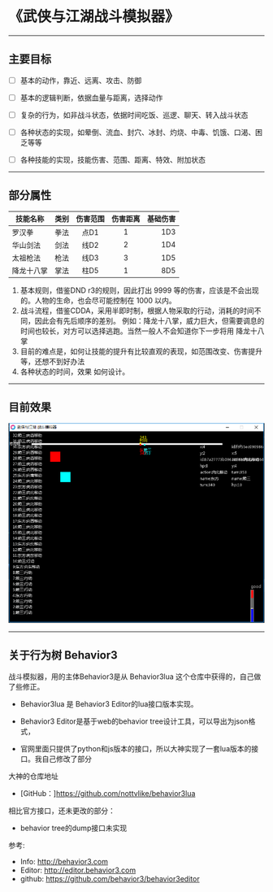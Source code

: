 # 《武侠与江湖战斗模拟器》

***


## 主要目标
- [ ] 基本的动作，靠近、远离、攻击、防御
- [ ] 基本的逻辑判断，依据血量与距离，选择动作
- [ ] 复杂的行为，如非战斗状态，依据时间吃饭、巡逻、聊天、转入战斗状态
- [ ] 各种状态的实现，如晕倒、流血、封穴、冰封、灼烧、中毒、饥饿、口渴、困乏等等
- [ ] 各种技能的实现，技能伤害、范围、距离、特效、附加状态


***

## 部分属性

| 技能名称      | 类别          |伤害范围       | 伤害距离      |基础伤害|
| ------------- |:-------------:|:-------------:|:-------------:|-------:|
| 罗汉拳        | 拳法          |  点D1         | 1             |   1D3  |
| 华山剑法      | 剑法          |  线D2         | 2             |   1D4  |
| 太祖枪法      | 枪法          |  线D3         | 3             |   1D5  |
| 降龙十八掌    | 掌法          |  柱D5         | 1             |   8D5  |

1. 基本规则，借鉴DND r3的规则，因此打出 9999 等的伤害，应该是不会出现的。人物的生命，也会尽可能控制在 1000 以内。
2. 战斗流程，借鉴CDDA，采用半即时制，根据人物采取的行动，消耗的时间不同，因此会有先后顺序的差别。
   例如：降龙十八掌，威力巨大，但需要调息的时间也较长，对方可以选择逃跑。当然一般人不会知道你下一步将用 降龙十八掌
3. 目前的难点是，如何让技能的提升有比较直观的表现，如范围改变、伤害提升等，还想不到好办法
4. 各种状态的时间，效果 如何设计。

***

## 目前效果

![demo](battleDemo.png)

***
## 关于行为树 Behavior3

战斗模拟器，用的主体Behavior3是从 Behavior3lua 这个仓库中获得的，自己做了些修正。

- Behavior3lua 是 Behavior3 Editor的lua接口版本实现。

- Behavior3 Editor是基于web的behavior tree设计工具，可以导出为json格式，

- 官网里面只提供了python和js版本的接口，所以大神实现了一套lua版本的接口。我自己修改了部分

大神的仓库地址

*   [GitHub：]https://github.com/nottvlike/behavior3lua

相比官方接口，还未更改的部分：
*   behavior tree的dump接口未实现

参考:
*   Info: http://behavior3.com
*   Editor: http://editor.behavior3.com
*   github: https://github.com/behavior3/behavior3editor
